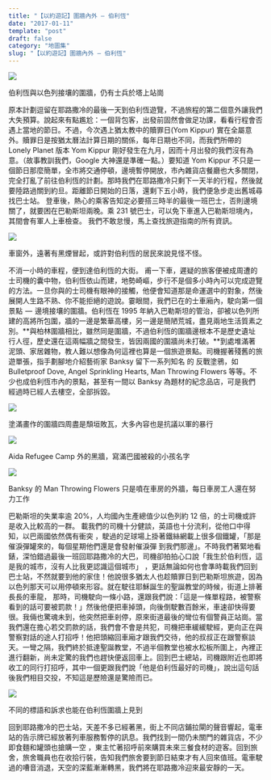 ```yaml
---
title: "【以約遊記】圍牆內外 — 伯利恆"
date: "2017-01-11"
template: "post"
draft: false
category: "地圖集"
slug: "【以約遊記】圍牆內外 — 伯利恆"
---
```


![](images/1efcf-11dl5vzsfoa08gsfeujth1w.jpeg)

伯利恆與以色列接壤的圍牆，仍有士兵於塔上站崗

原本計劃逗留在耶路撒冷的最後一天到伯利恆遊覽，不過旅程的第二個意外讓我們大失預算。說起來有點尷尬：一個背包客，出發前固然會做足功課，看看行程會否遇上當地的節日。不過，今次遇上猶太教中的贖罪日(Yom Kippur) 實在全屬意外。贖罪日是按猶太曆法計算日期的關係，每年日期也不同，而我們所帶的 Lonely Planet 版本 Yom Kippur 剛好發生在九月，因而十月出發的我們沒有為意。（故事教訓我們，Google 大神還是準確一點。）要知道 Yom Kippur 不只是一個節日那麼簡單，全市將交通停頓，邊境暫停開放，市內雜貨店餐廳也大多關閉，完全打亂了前往伯利恆的計劃。那時我們在耶路撒冷只剩下一天半的行程，然後就要陸路過關到約旦。距離節日開始的日落，還剩下五小時，我們便急步走出舊城尋找巴士站。 登車後，熱心的乘客告知定必要搭三時半的最後一班巴士，否則邊境關了，就要困在巴勒斯坦兩晚。乘 231 號巴士，可以免下車進入巴勒斯坦境內，其間會有軍人上車檢查。 我們不敢怠慢，馬上查找旅遊指南的所有資訊。

![](images/be207-1nu85ds_7qrcuh3htw17lnw.jpeg)

車窗外，遠著有黑煙冒起，或許對伯利恆的居民來說見怪不怪。

不消一小時的車程，便到達伯利恆的大街。 甫一下車，遲疑的旅客便被成周遭的士司機的囊中物，伯利恆依山而建，地勢崎嶇，步行不是個多小時內可以完成遊覽的方法。一旦你與的士司機有眼神的接觸，他便會知道那是命運選中的對象，然後展開人生路不熟、你不能拒絕的遊說。霎眼間，我們已在的士車廂內，駛向第一個景點  —  邊境接壤的圍牆。伯利恆在 1995 年納入巴勒斯坦的管治，卻被以色列所建的高將所包圍，牆的一邊是繁華高樓，另一邊是簡陋荒城，盡見兩地生活質素之別。**與柏林圍牆相比，雖然同是圍牆，不過伯利恆的圍牆邊根本不是歷史遺址行人徑，歷史還在這兩幅牆之間發生，皆因兩國的圍牆尚未打破。**到處堆滿著泥頭、家居雜物，教人難以想像為何這裡也算是一個旅遊景點。司機握著殘舊的旅遊單張，指手劃腳地介紹藝術家 Banksy 留下一系列知名 的 反戰塗鴉，如 Bulletproof Dove, Angel Sprinkling Hearts, Man Throwing Flowers 等等。不少也成伯利恆市內的景點，甚至有一間以 Banksy 為題材的紀念品店，可是我們經過時已經人去樓空，全部拆毀。

![](images/80fc7-1bh9icshau4xkyziuwe6ivw.jpeg)

塗滿畫作的圍牆四周盡是頹垣敗瓦，大多內容也是抗議以軍的暴行

![](images/41482-1abj6gwlzmm17i3oikxvpqg.jpeg)

Aida Refugee Camp 外的黑牆，寫滿巴國被殺的小孩名字

![](images/9f39f-1hso7zrp0a-0z_rjygxzijw.jpeg)

Banksy 的 Man Throwing Flowers 只是噴在車房的外牆，每日車房工人還在努力工作

巴勒斯坦的失業率逾 20%，人均國內生產總值少以色列約 12 倍，的士司機或許是收入比較高的一群。 載我們的司機十分健談，英語也十分流利，從他口中得知，以巴兩國依然偶有衝突 ，駛過的足球場上掛著鐵絲網載上很多個鐵罐，「那是催淚彈罐來的，每個星期他們還是會發射催淚彈 到我們那邊」。不時我們著緊地看錶，深怕錯過最後一班回耶路撒冷的大巴，司機卻拍拍心口說「我生於伯利恆，這是我的城市，沒有人比我更認識這個城市」 ，更話無論如何也會準時載我們回到巴士站，不然就要到他的家住！他說很多猶太人也趁贖罪日到巴勒斯坦旅遊，因為以色列那天可以用停頓來形容。就在駛往耶穌誕生的聖誕教堂的時候，街道上排著長長的車龍， 那時，司機駛向一條小路，還跟我們說：「這是一條單程路，被警察看到的話可要被罰款！」然後他便把車掉頭，向後倒駛數百餘米，車速卻快得要很。我倆也驚魂未到，他突然把車剎停，原來街道最後的彎位有個警員正站崗。當我們還在擔心若交罰款的話，我們會不會是共犯，司機把車緩緩駛經，更向正在與警察對話的途人打招呼！他把頭縮回車廂才跟我們交待，他的叔叔正在跟警察談天。一彎之隔，我們終於抵達聖誕教堂，不過半個教堂也被水松板所圍上，內裡正進行翻新，尚未定驚的我們也趕快便返回車上。回到巴士總站，司機跟附近也即將收工的同行打招呼，其中一個更跟我們說「他是伯利恆最好的司機」，說出這句話後我們相目交投，不知這是歷險還是驚險而已。

![](images/d55cc-10unwjgdijufbhn9aifls6g.jpeg)

不同的標語和訴求也能在伯利恆圍牆上見到

回到耶路撒冷的巴士站，天差不多已經著黑，街上不同店鋪拉閘的聲音響起，電車站的告示牌已經放著列車服務暫停的訊息。我們找到一間仍未關門的雜貨店，不少即食麵和罐頭也搶購一空 ，東主忙著招呼前來購買未來三餐食材的遊客。回到旅舍，旅舍職員也在收拾行裝，告知我們旅舍要到節日結束才有人回來值班。電車駛過的嘈音消退，天空的深藍漸漸轉黑，我們將在耶路撒冷迎來最安靜的一天。
